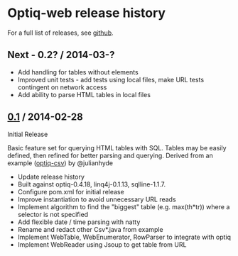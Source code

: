 # Optiq-web release history

For a full list of releases, see <a href="https://github.com/HenryOlson/optiq-web/releases">github</a>.

## Next - 0.2? / 2014-03-?

* Add handling for tables without <TH> elements
* Improved unit tests - add tests using local files, make URL tests contingent on network access
* Add ability to parse HTML tables in local files

## <a href="https://github.com/HenryOlson/optiq-web/releases/tag/optiq-web-0.1">0.1</a> / 2014-02-28

Initial Release

Basic feature set for querying HTML tables with SQL.  Tables may be easily defined, then refined for better parsing and querying.
Derived from an example (<a href="https://github.com/julianhyde/optiq-csv">optiq-csv</a>) by @julianhyde

* Update release history
* Built against optiq-0.4.18, linq4j-0.1.13, sqlline-1.1.7.
* Configure pom.xml for initial release
* Improve instantiation to avoid unnecessary URL reads
* Implement algorithm to find the "biggest" table (e.g. max(th*tr)) where a selector is not specified
* Add flexible date / time parsing with natty
* Rename and redact other Csv*.java from example
* Implement WebTable, WebEnumerator, RowParser to integrate with optiq
* Implement WebReader using Jsoup to get table from URL
